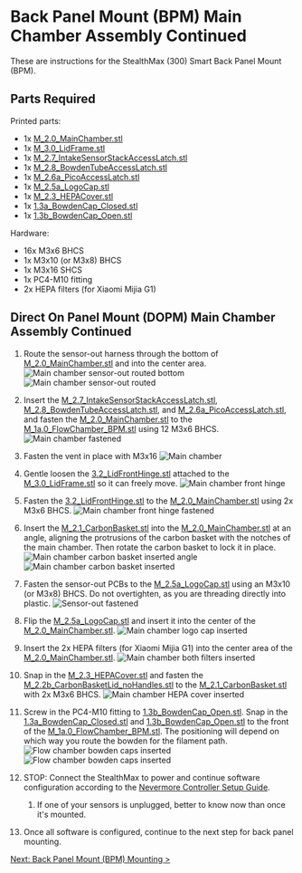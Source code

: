 # Back Panel Mount (BPM) Main Chamber Assembly Continued

These are instructions for the StealthMax (300) Smart Back Panel Mount (BPM).

## Parts Required

Printed parts:
- 1x [M_2.0_MainChamber.stl](../../STLs/2_MainChamber/StealthMax/M_2.0_MainChamber.stl)
- 1x [M_3.0_LidFrame.stl](../../STLs/3_Lid/StealthMax/M_3.0_LidFrame.stl)
- 1x [M_2.7_IntakeSensorStackAccessLatch.stl](../../STLs/3_Lid/StealthMax/M_3.0_LidFrame.stl)
- 1x [M_2.8_BowdenTubeAccessLatch.stl](../../STLs/2_MainChamber/StealthMax/M_2.8_BowdenTubeAccessLatch.stl)
- 1x [M_2.6a_PicoAccessLatch.stl](../../STLs/2_MainChamber/StealthMax/M_2.6a_PicoAccessLatch.stl)
- 1x [M_2.5a_LogoCap.stl](../../STLs/2_MainChamber/StealthMax/M_2.5a_LogoCap.stl)
- 1x [M_2.3_HEPACover.stl](../../STLs/2_MainChamber/StealthMax/M_2.3_HEPACover.stl)
- 1x [1.3a_BowdenCap_Closed.stl](../../STLs/1_FlowChamber/1.3a_BowdenCap_Closed.stl)
- 1x [1.3b_BowdenCap_Open.stl](../../STLs/1_FlowChamber/1.3b_BowdenCap_Open.stl)

Hardware:
- 16x M3x6 BHCS
- 1x M3x10 (or M3x8) BHCS
- 1x M3x16 SHCS
- 1x PC4-M10 fitting
- 2x HEPA filters (for Xiaomi Mijia G1)

## Direct On Panel Mount (DOPM) Main Chamber Assembly Continued

1. Route the sensor-out harness through the bottom of [M_2.0_MainChamber.stl](../../STLs/2_MainChamber/StealthMax/M_2.0_MainChamber.stl) and into the center area.
![Main chamber sensor-out routed bottom](../../assets/docs/BPM/bpm_mainchamber_sensor_out_routed_bottom.JPEG)
![Main chamber sensor-out routed](../../assets/docs/BPM/bpm_mainchamber_sensor_out_routed.JPEG)


2. Insert the [M_2.7_IntakeSensorStackAccessLatch.stl](../../STLs/2_MainChamber/StealthMax/M_2.7_IntakeSensorStackAccessLatch.stl), [M_2.8_BowdenTubeAccessLatch.stl](../../STLs/2_MainChamber/StealthMax/M_2.8_BowdenTubeAccessLatch.stl), and [M_2.6a_PicoAccessLatch.stl](../../STLs/2_MainChamber/StealthMax/M_2.6a_PicoAccessLatch.stl), and fasten the [M_2.0_MainChamber.stl](../../STLs/2_MainChamber/StealthMax/M_2.0_MainChamber.stl) to the [M_1a.0_FlowChamber_BPM.stl](../../STLs/1_FlowChamber/1a_BackPanelMount/StealthMax/M_1a.0_FlowChamber_BPM.stl) using 12 M3x6 BHCS.
![Main chamber fastened](../../assets/docs/BPM/bpm_mainchamber_fastened.JPEG)

1. Fasten the vent in place with M3x16
![Main chamber ](../../assets/docs/BPM/bpm_mainchamber_vent_screw.JPEG)


1. Gentle loosen the [3.2_LidFrontHinge.stl](../../STLs/3_Lid/3.2_LidFrontHinge.stl) attached to the [M_3.0_LidFrame.stl](../../STLs/3_Lid/StealthMax/M_3.0_LidFrame.stl) so it can freely move.
![Main chamber front hinge](../../assets/docs/BPM/mainchamber_assembly_lidfronthinge_300.JPEG)

1. Fasten the [3.2_LidFrontHinge.stl](../../STLs/3_Lid/3.2_LidFrontHinge.stl) to the [M_2.0_MainChamber.stl](../../STLs/2_MainChamber/StealthMax/M_2.0_MainChamber.stl) using 2x M3x6 BHCS.
![Main chamber front hinge fastened](../../assets/docs/BPM/mainchamber_assembly_lidfronthinge_fastened_300.JPEG)

1. Insert the [M_2.1_CarbonBasket.stl](../../STLs/2_MainChamber/StealthMax/M_2.1_CarbonBasket.stl) into the [M_2.0_MainChamber.stl](../../STLs/2_MainChamber/StealthMax/M_2.0_MainChamber.stl) at an angle, aligning the protrusions of the carbon basket with the notches of the main chamber. Then rotate the carbon basket to lock it in place.
![Main chamber carbon basket inserted angle](../../assets/docs/BPM/mainchamber_carbonbasket_angle_300.JPEG)
![Main chamber carbon basket inserted](../../assets/docs/BPM/mainchamber_carbonbasket_inserted_300.JPEG)

1. Fasten the sensor-out PCBs to the [M_2.5a_LogoCap.stl](../../STLs/2_MainChamber/StealthMax/M_2.5a_LogoCap.stl) using an M3x10 (or M3x8) BHCS. Do not overtighten, as you are threading directly into plastic.
![Sensor-out fastened](../../assets/docs/BPM/mainchamber_sensor_out_fastened.JPEG)

1. Flip the [M_2.5a_LogoCap.stl](../../STLs/2_MainChamber/StealthMax/M_2.5a_LogoCap.stl) and insert it into the center of the [M_2.0_MainChamber.stl](../../STLs/2_MainChamber/StealthMax/M_2.0_MainChamber.stl).
![Main chamber logo cap inserted](../../assets/docs/BPM/mainchamber_logocap_inserted.JPEG)

1. Insert the 2x HEPA filters (for Xiaomi Mijia G1) into the center area of the [M_2.0_MainChamber.stl](../../STLs/2_MainChamber/StealthMax/M_2.0_MainChamber.stl).
![Main chamber both filters inserted](../../assets/docs/BPM/mainchamber_filters_inserted.JPEG)

1. Snap in the [M_2.3_HEPACover.stl](../../STLs/2_MainChamber/StealthMax/M_2.3_HEPACover.stl) and fasten the [M_2.2b_CarbonBasketLid_noHandles.stl](../../STLs/2_MainChamber/StealthMax/M_2.2b_CarbonBasketLid_noHandles.stl) to the [M_2.1_CarbonBasket.stl](../../STLs/2_MainChamber/StealthMax/M_2.1_CarbonBasket.stl) with 2x M3x6 BHCS.
![Main chamber HEPA cover inserted](../../assets/docs/BPM/mainchamber_hepa_cover_inserted.JPEG)


1. Screw in the PC4-M10 fitting to [1.3b_BowdenCap_Open.stl](../../STLs/1_FlowChamber/1.3b_BowdenCap_Open.stl). Snap in the [1.3a_BowdenCap_Closed.stl](../../STLs/1_FlowChamber/1.3a_BowdenCap_Closed.stl) and [1.3b_BowdenCap_Open.stl](../../STLs/1_FlowChamber/1.3b_BowdenCap_Open.stl) to the front of the [M_1a.0_FlowChamber_BPM.stl](../../STLs/1_FlowChamber/1a_BackPanelMount/StealthMax/M_1a.0_FlowChamber_BPM.stl). The positioning will depend on which way you route the bowden for the filament path.
![Flow chamber bowden caps inserted](../../assets/docs/BPM/flowchamber_bowden_cap_assembled.JPEG)
![Flow chamber bowden caps inserted](../../assets/docs/BPM/flowchamber_bowden_caps_inserted.JPEG)

1.  STOP: Connect the StealthMax to power and continue software configuration according to the [Nevermore Controller Setup Guide](https://github.com/SanaaHamel/nevermore-controller#guide-setup). 
    1.  If one of your sensors is unplugged, better to know now than once it's mounted.

2.  Once all software is configured, continue to the next step for back panel mounting.

[Next: Back Panel Mount (BPM) Mounting >](BPM_Mounting.md)
